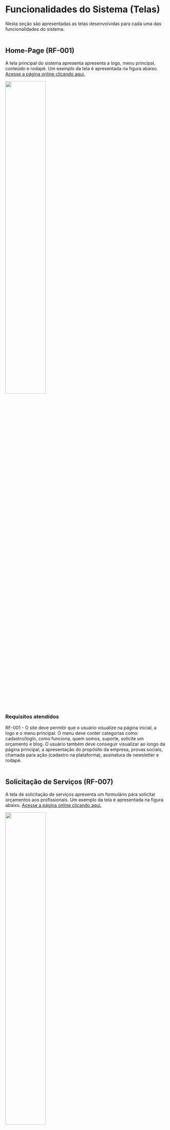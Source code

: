 # Funcionalidades do Sistema (Telas)

Nesta seção são apresentadas as telas desenvolvidas para cada uma das funcionalidades do sistema.
<br>
<br>
## Home-Page (RF-001)

A tela principal do sistema apresenta apresenta a logo, menu principal, conteúdo e rodapé. Um exemplo da tela é apresentada na figura abaixo. <a href="https://icei-puc-minas-pmv-ads.github.io/PMV-ADS-2023-1-E1-PROJ-WEB-T11-Time2-CONCRETIZE/index.html">Acesse a página online clicando aqui.</a>

<img src="https://i.imgur.com/JMVabAv.jpg" width="50%">

### Requisitos atendidos
RF-001 - O site deve permitir que o usuário visualize na página inicial, a logo e o menu principal. O menu deve conter categorias como: cadastro/login, como funciona, quem somos, suporte, solicite um orçamento e blog. O usuário também deve conseguir visualizar ao longo da página principal, a apresentação do propósito da empresa, provas sociais, chamada para ação (cadastro na plataforma), assinatura de newsletter e rodapé.
<br>
<br>
## Solicitação de Serviços (RF-007)

A tela de solicitação de serviços apresenta um formulário para solicitar orçamentos aos profissionais. Um exemplo da tela é apresentada na figura abaixo. <a href="https://icei-puc-minas-pmv-ads.github.io/PMV-ADS-2023-1-E1-PROJ-WEB-T11-Time2-CONCRETIZE/src/solicitacao-servico.html">Acesse a página online clicando aqui.</a>

<img src="https://i.imgur.com/RxSupsG.png" width="50%">

### Requisitos atendidos
RF-007	O site deve ter uma funcionalidade que permita o cliente entrar em contato com o profissional dentro do próprio site, para solicitar orçamentos e tirar dúvidas, sem a necessidade de uma ferramenta externa.
<br>
<br>
## Serviços Solicitados (RF-003)

A tela de Serviços Solicitados apresenta um histórico de solicitações em andamento, separando-as por áreas (Pintor, Pedreiro, Gesseiro). Um exemplo da tela é apresentada na figura abaixo. <a href="https://icei-puc-minas-pmv-ads.github.io/PMV-ADS-2023-1-E1-PROJ-WEB-T11-Time2-CONCRETIZE/src/servicos-solicitados.html">Acesse a página online clicando aqui.</a>

<img src="https://i.imgur.com/C9Xj4iI.png" width="50%">

### Requisitos atendidos
RF-003	O site deve oferecer cards que permitam ao cliente visualizar os orçamentos de profissionais que mostraram interesse no serviço, separando-os por suas respectivas categorias.
<br>
<br>
## Serviços Solicitados - Detalhes (RF-004)

A tela de Serviços Solicitados - Detalhes, deve apresentar cards adicionais que permitam ao cliente visualizar os orçamentos de profissionais que mostraram interesse no serviço, contendo os dados do profissional, descrição do serviço e valor. Um exemplo da tela é apresentada na figura abaixo. <a href="https://icei-puc-minas-pmv-ads.github.io/PMV-ADS-2023-1-E1-PROJ-WEB-T11-Time2-CONCRETIZE/src/orcamentos.html">Acesse a página online clicando aqui.</a>

<img src="https://i.imgur.com/snImUNz.png" width="50%">

### Requisitos atendidos
RF-004	O site deve oferecer cards adicionais que permitam ao cliente visualizar os orçamentos de profissionais que mostraram interesse no serviço, contendo os dados do profissional, descrição do serviço e valor.
<br>
<br>
## Exibição de Informações do Profissional e Contato no Card de Orçamento (RF-005)

A tela deve permitir que o cliente acesse informações detalhadas fornecidas pelos profissionais através de um modal que será exibido ao clicar em "Detalhes" que está presente em cada card dos profissionais que responderem as solicitações.

<img src="https://i.imgur.com/OayCM85.png" width="50%">

### Requisitos atendidos
RF-005	O site deve fornecer para o cliente, através do card que mostrará o orçamento enviado pelo profissional, as informações do profissional em questão. Dessa forma, o cliente poderá entrar em contato com o profissional escolhido e acertar os detalhes restantes por conta própria, seja por número de celular ou email.
<br>
<br>
## Página de perfil do profissional (RF-006)

A tela de perfil do profissional deve apresentar ao cliente informações como nome, avaliações, portfólio, bio e as categorias nas quais o profissional atua.

<img src="https://i.imgur.com/tJbEepI.png" width="50%">

### Requisitos atendidos
RF-006	O site deve permitir que o cliente visualize a página do profissional.
<br>
<br>
## Página de painel do profissional (RF-007)

A tela de painel do profissional deve apresentar orçamentos enviandos pelo profissional em respota à solicitação de orçamento dos clientes.

<img src="https://i.imgur.com/43fTfiY.png" width="50%">

### Requisitos atendidos
RF-007	O site deve permitir que o profissional acesse uma página, onde poderá visualizar os orçamentos que já enviou e as solicitações de serviços que correspondem com sua categoria de atuação e localização.
<br>
<br>
## Página de resposta de orçamento (RF-008)

A tela de resposta de orçamento deve apresentar ao profissional campos para inserir o valor, prazo e detalhes da solicitação dos clientes.

<img src="https://i.imgur.com/Sv9Cd1r.png" width="50%">

### Requisitos atendidos
RF-008	O site deve permitir que o profissional envie um orçamento, caso esteja interessado, para as solicitações de serviços que correspondam com sua categoria de atuação e localização.

<!--
<span style="color:red">Pré-requisitos: <a href="2-Especificação do Projeto.md"> Especificação do Projeto</a></span>, <a href="3-Projeto de Interface.md"> Projeto de Interface</a>, <a href="4-Metodologia.md"> Metodologia</a>, <a href="3-Projeto de Interface.md"> Projeto de Interface</a>, <a href="5-Arquitetura da Solução.md"> Arquitetura da Solução</a>

Implementação do sistema descritas por meio dos requisitos funcionais e/ou não funcionais. Deve relacionar os requisitos atendidos os artefatos criados (código fonte) além das estruturas de dados utilizadas e as instruções para acesso e verificação da implementação que deve estar funcional no ambiente de hospedagem.

Para cada requisito funcional, pode ser entregue um artefato desse tipo

> **Links Úteis**:
>
> - [Trabalhando com HTML5 Local Storage e JSON](https://www.devmedia.com.br/trabalhando-com-html5-local-storage-e-json/29045)
> - [JSON Tutorial](https://www.w3resource.com/JSON)
> - [JSON Data Set Sample](https://opensource.adobe.com/Spry/samples/data_region/JSONDataSetSample.html)
> - [JSON - Introduction (W3Schools)](https://www.w3schools.com/js/js_json_intro.asp)
> - [JSON Tutorial (TutorialsPoint)](https://www.tutorialspoint.com/json/index.htm)
-->
